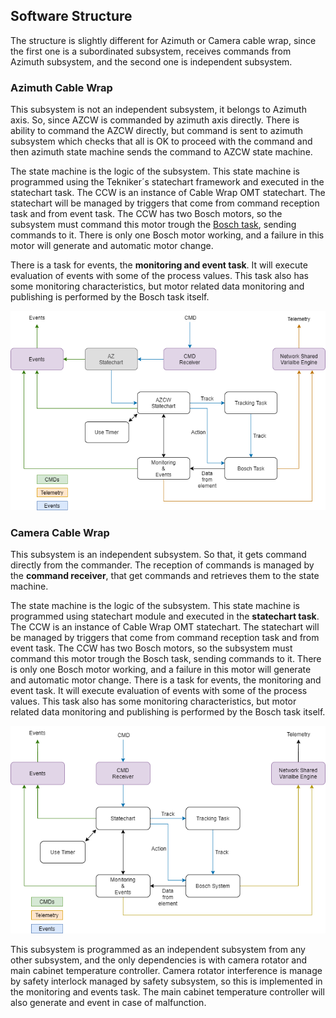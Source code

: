 ## Software Structure

The structure is slightly different for Azimuth or Camera cable wrap, since the first one is a subordinated subsystem,
receives commands from Azimuth subsystem, and the second one is independent subsystem.

### Azimuth Cable Wrap

This subsystem is not an independent subsystem, it belongs to Azimuth axis. So, since AZCW is commanded by azimuth axis
directly. There is ability to command the AZCW directly, but command is sent to azimuth subsystem which checks that all
is OK to proceed with the command and then azimuth state machine sends the command to AZCW state machine.

The state machine is the logic of the subsystem. This state machine is programmed using the Tekniker´s statechart
framework and executed in the statechart task. The CCW is an instance of Cable Wrap OMT statechart. The statechart will
be managed by triggers that come from command reception task and from event task. The CCW has two Bosch motors, so the
subsystem must command this motor trough the [Bosch task](#bosch-drives-management), sending commands to it.
There is only one Bosch motor working, and a failure in this motor will generate and automatic motor change.

There is a task for events, the **monitoring and event task**. It will execute evaluation of events with some of the
process values. This task also has some monitoring characteristics, but motor related data monitoring and publishing is
performed by the Bosch task itself.

![Azimuth cable wrap tasks structure.\label{AZCWTaskStructure}](../Resources/figures/AzimuthAndCameraCableWrap/AZCW_SubsystemStructure.png)

### Camera Cable Wrap

This subsystem is an independent subsystem. So that, it gets command directly from the commander. The reception of
commands is managed by the **command receiver**, that get commands and retrieves them to the state machine.

The state machine is the logic of the subsystem. This state machine is programmed using statechart module and executed
in the **statechart task**. The CCW is an instance of Cable Wrap OMT statechart. The statechart will be managed by
triggers that come from command reception task and from event task. The CCW has two Bosch motors, so the subsystem must
command this motor trough the Bosch task, sending commands to it. There is only one Bosch motor working, and a failure
in this motor will generate and automatic motor change.
There is a task for events, the monitoring and event task. It will execute evaluation of events with some of the process
values. This task also has some monitoring characteristics, but motor related data monitoring and publishing is performed
by the Bosch task itself.

![Camera cable wrap tasks structure.\label{CCWTaskStructure}](../Resources/figures/AzimuthAndCameraCableWrap/CCW_SubsystemStructure.png)

This subsystem is programmed as an independent subsystem from any other subsystem, and the only dependencies is with
camera rotator and main cabinet temperature controller. Camera rotator interference is manage by safety interlock
managed by safety subsystem, so this is implemented in the monitoring and events task. The main cabinet temperature
controller will also generate and event in case of malfunction.
